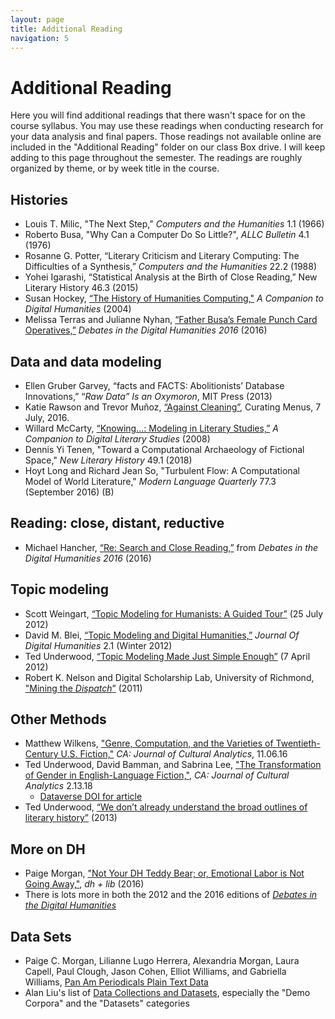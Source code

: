 ```yaml
---
layout: page
title: Additional Reading
navigation: 5
---
```

# Additional Reading
Here you will find additional readings that there wasn't space for on the course syllabus. You may use these readings when conducting research for your data analysis and final papers. Those readings not available online are included in the "Additional Reading" folder on our class Box drive. I will keep adding to this page throughout the semester. The readings are roughly organized by theme, or by week title in the course.

## Histories
* Louis T. Milic, "The Next Step," _Computers and the Humanities_ 1.1 (1966)
* Roberto Busa, "Why Can a Computer Do So Little?", _ALLC Bulletin_ 4.1 (1976)
* Rosanne G. Potter, “Literary Criticism and Literary Computing: The Difficulties of a Synthesis,” _Computers and the Humanities_ 22.2 (1988)
* Yohei Igarashi, “Statistical Analysis at the Birth of Close Reading,” New Literary History 46.3 (2015)
* Susan Hockey, [“The History of Humanities Computing,"](http://www.digitalhumanities.org/companion/view?docId=blackwell/9781405103213/9781405103213.xml&chunk.id=ss1-2-1&toc.depth=1&toc.id=ss1-2-1&brand=default) _A Companion to Digital Humanities_ (2004)
* Melissa Terras and Julianne Nyhan, [“Father Busa’s Female Punch Card Operatives,”](http://dhdebates.gc.cuny.edu/debates/text/57) _Debates in the Digital Humanities 2016_ (2016)

## Data and data modeling
* Ellen Gruber Garvey, “facts and FACTS: Abolitionists’ Database Innovations,” “_Raw Data” Is an Oxymoron_, MIT Press (2013)
* Katie Rawson and Trevor Muñoz, [“Against Cleaning”](http://curatingmenus.org/articles/against-cleaning/), Curating Menus, 7 July, 2016.
* Willard McCarty, [“Knowing…: Modeling in Literary Studies,”](http://digitalhumanities.org/companion/view?docId=blackwell/9781405148641/9781405148641.xml&chunk.id=ss1-6-2&toc.id=0&brand=9781405148641_brand) _A Companion to Digital Literary Studies_ (2008)
* Dennis Yi Tenen, "Toward a Computational Archaeology of Fictional Space,"  _New Literary History_ 49.1 (2018)
* Hoyt Long and Richard Jean So, "Turbulent Flow: A Computational Model of World Literature," _Modern Language Quarterly_ 77.3 (September 2016) (B)

## Reading: close, distant, reductive
* Michael Hancher, [“Re: Search and Close Reading,”](http://dhdebates.gc.cuny.edu/debates/text/63 ) from _Debates in the Digital Humanities 2016_ (2016)

## Topic modeling
* Scott Weingart, [“Topic Modeling for Humanists: A Guided Tour”](http://www.scottbot.net/HIAL/index.html@p=19113.html) (25 July 2012)
* David M. Blei, [“Topic Modeling and Digital Humanities,”](http://journalofdigitalhumanities.org/2-1/topic-modeling-and-digital-humanities-by-david-m-blei/) _Journal Of Digital Humanities_ 2.1 (Winter 2012)
* Ted Underwood, [“Topic Modeling Made Just Simple Enough”](https://tedunderwood.com/2012/04/07/topic-modeling-made-just-simple-enough/) (7 April 2012)
* Robert K. Nelson and Digital Scholarship Lab, University of Richmond, ["Mining the _Dispatch_”](http://dsl.richmond.edu/dispatch/pages/intro) (2011)

## Other Methods
* Matthew Wilkens, ["Genre, Computation, and the Varieties of Twentieth-Century U.S. Fiction,"](http://culturalanalytics.org/2016/11/genre-computation-and-the-varieties-of-twentieth-century-u-s-fiction/) _CA: Journal of Cultural Analytics_, 11.06.16
* Ted Underwood, David Bamman, and Sabrina Lee, ["The Transformation of Gender in English-Language Fiction,"](http://culturalanalytics.org/2018/02/the-transformation-of-gender-in-english-language-fiction/), _CA: Journal of Cultural Analytics_ 2.13.18
   * [Dataverse DOI for article](https://dataverse.harvard.edu/dataset.xhtml?persistentId=doi:10.7910/DVN/ZM2MAN)
* Ted Underwood, [“We don’t already understand the broad outlines of literary history”](https://tedunderwood.com/2013/02/08/we-dont-already-know-the-broad-outlines-of-literary-history/) (2013)

## More on DH
* Paige Morgan, ["Not Your DH Teddy Bear; or, Emotional Labor is Not Going Away,"](https://acrl.ala.org/dh/2016/07/29/not-your-dh-teddy-bear/), _dh + lib_ (2016)
* There is lots more in both the 2012 and the 2016 editions of [_Debates in the Digital Humanities_](http://dhdebates.gc.cuny.edu/)

## Data Sets
* Paige C. Morgan, Lilianne Lugo Herrera, Alexandria Morgan, Laura Capell, Paul Clough, Jason Cohen, Elliot Williams, and Gabriella Williams, [Pan Am Periodicals Plain Text Data](https://scholarlyrepository.miami.edu/library_datasets_1_pan_am_per/)
* Alan Liu's list of [Data Collections and Datasets](http://dhresourcesforprojectbuilding.pbworks.com/w/page/69244469/Data%20Collections%20and%20Datasets), especially the "Demo Corpora" and the "Datasets" categories
